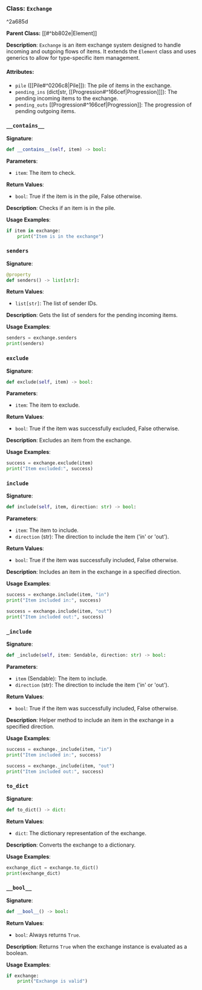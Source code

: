 
### Class: `Exchange`

^2a685d

**Parent Class:** [[#^bb802e|Element]]

**Description**:
`Exchange` is an item exchange system designed to handle incoming and outgoing flows of items. It extends the `Element` class and uses generics to allow for type-specific item management.

#### Attributes:
- `pile` ([[Pile#^0206c8|Pile]]): The pile of items in the exchange.
- `pending_ins` (dict\[str, [[Progression#^166cef|Progression]]\]): The pending incoming items to the exchange.
- `pending_outs` [[Progression#^166cef|Progression]]\: The progression of pending outgoing items.

### `__contains__`

**Signature**:
```python
def __contains__(self, item) -> bool:
```

**Parameters**:
- `item`: The item to check.

**Return Values**:
- `bool`: True if the item is in the pile, False otherwise.

**Description**:
Checks if an item is in the pile.

**Usage Examples**:
```python
if item in exchange:
    print("Item is in the exchange")
```

### `senders`

**Signature**:
```python
@property
def senders() -> list[str]:
```

**Return Values**:
- `list[str]`: The list of sender IDs.

**Description**:
Gets the list of senders for the pending incoming items.

**Usage Examples**:
```python
senders = exchange.senders
print(senders)
```

### `exclude`

**Signature**:
```python
def exclude(self, item) -> bool:
```

**Parameters**:
- `item`: The item to exclude.

**Return Values**:
- `bool`: True if the item was successfully excluded, False otherwise.

**Description**:
Excludes an item from the exchange.

**Usage Examples**:
```python
success = exchange.exclude(item)
print("Item excluded:", success)
```

### `include`

**Signature**:
```python
def include(self, item, direction: str) -> bool:
```

**Parameters**:
- `item`: The item to include.
- `direction` (str): The direction to include the item ('in' or 'out').

**Return Values**:
- `bool`: True if the item was successfully included, False otherwise.

**Description**:
Includes an item in the exchange in a specified direction.

**Usage Examples**:
```python
success = exchange.include(item, "in")
print("Item included in:", success)

success = exchange.include(item, "out")
print("Item included out:", success)
```

### `_include`

**Signature**:
```python
def _include(self, item: Sendable, direction: str) -> bool:
```

**Parameters**:
- `item` (Sendable): The item to include.
- `direction` (str): The direction to include the item ('in' or 'out').

**Return Values**:
- `bool`: True if the item was successfully included, False otherwise.

**Description**:
Helper method to include an item in the exchange in a specified direction.

**Usage Examples**:
```python
success = exchange._include(item, "in")
print("Item included in:", success)

success = exchange._include(item, "out")
print("Item included out:", success)
```

### `to_dict`

**Signature**:
```python
def to_dict() -> dict:
```

**Return Values**:
- `dict`: The dictionary representation of the exchange.

**Description**:
Converts the exchange to a dictionary.

**Usage Examples**:
```python
exchange_dict = exchange.to_dict()
print(exchange_dict)
```

### `__bool__`

**Signature**:
```python
def __bool__() -> bool:
```

**Return Values**:
- `bool`: Always returns `True`.

**Description**:
Returns `True` when the exchange instance is evaluated as a boolean.

**Usage Examples**:
```python
if exchange:
    print("Exchange is valid")
```
